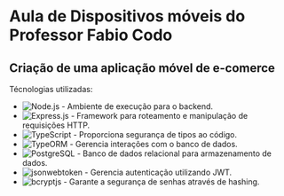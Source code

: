 # Aula de Dispositivos móveis do Professor Fabio Codo
## Criação de uma aplicação móvel de e-comerce

Técnologias utilizadas:
- ![Node.js](https://img.shields.io/badge/Node.js-339933?style=for-the-badge&logo=nodedotjs&logoColor=white) - Ambiente de execução para o backend.
- ![Express.js](https://img.shields.io/badge/Express.js-000000?style=for-the-badge&logo=express&logoColor=white) - Framework para roteamento e manipulação de requisições HTTP.
- ![TypeScript](https://img.shields.io/badge/TypeScript-007ACC?style=for-the-badge&logo=typescript&logoColor=white) - Proporciona segurança de tipos ao código.
- ![TypeORM](https://img.shields.io/badge/TypeORM-262627?style=for-the-badge&logo=typeorm&logoColor=white) - Gerencia interações com o banco de dados.
- ![PostgreSQL](https://img.shields.io/badge/PostgreSQL-336791?style=for-the-badge&logo=postgresql&logoColor=white) - Banco de dados relacional para armazenamento de dados.
- ![jsonwebtoken](https://img.shields.io/badge/JSONWebToken-000000?style=for-the-badge&logo=jsonwebtokens&logoColor=white) - Gerencia autenticação utilizando JWT.
- ![bcryptjs](https://img.shields.io/badge/bcryptjs-00C7B7?style=for-the-badge&logo=lock&logoColor=white) - Garante a segurança de senhas através de hashing.

